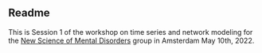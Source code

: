 ## Readme

This is Session 1 of the workshop on time series and network modeling for the [New Science of Mental Disorders](https://www.nsmd.eu/) group in Amsterdam May 10th, 2022.


